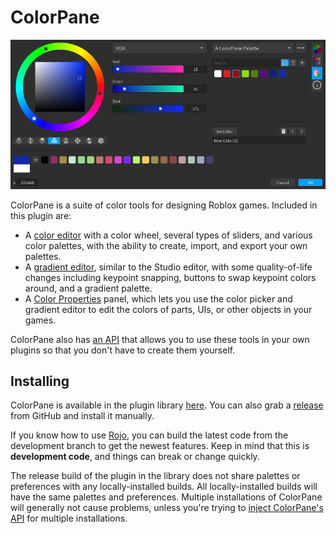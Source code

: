 # ColorPane

![Color Editor](images/color-editor.png)

ColorPane is a suite of color tools for designing Roblox games. Included in this plugin are:

- A [color editor](user-guide/color-editor/) with a color wheel, several types of sliders, and various color palettes, with the ability to create, import, and export your own palettes.
- A [gradient editor](user-guide/gradient-editor/), similar to the Studio editor, with some quality-of-life changes including keypoint snapping, buttons to swap keypoint colors around, and a gradient palette.
- A [Color Properties](user-guide/color-properties/) panel, which lets you use the color picker and gradient editor to edit the colors of parts, UIs, or other objects in your games.

ColorPane also has [an API](user-guide/api/) that allows you to use these tools in your own plugins so that you don't have to create them yourself.

## Installing

ColorPane is available in the plugin library [here](https://roblox.com/library/6474565567/ColorPane). You can also grab a [release](https://github.com/Blupo/ColorPane/releases) from GitHub and install it manually.

If you know how to use [Rojo](https://rojo.space), you can build the latest code from the development branch to get the newest features. Keep in mind that this is **development code**, and things can break or change quickly.

The release build of the plugin in the library does not share palettes or preferences with any locally-installed builds. All locally-installed builds will have the same palettes and preferences. Multiple installations of ColorPane will generally not cause problems, unless you're trying to [inject ColorPane's API](user-guide/api/) for multiple installations.